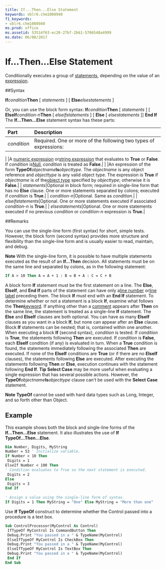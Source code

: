 ```yaml
---
title: If...Then...Else Statement
keywords: vblr6.chm1008940
f1_keywords:
- vblr6.chm1008940
ms.prod: office
ms.assetid: 53514f63-ec20-27bf-2b61-5706540a4999
ms.date: 06/08/2017
---
```



# If...Then...Else Statement

Conditionally executes a group of [statements](../../Glossary/vbe-glossary.md), depending on the value of an [expression](../../Glossary/vbe-glossary.md).

##Syntax

**If**_condition_**Then** [ _statements_ ] [ **Else**_elsestatements_ ]

Or, you can use the block form syntax:
 **If**_condition_**Then**
[ _statements_ ]
[ **ElseIf**_condition-n_**Then**
[ _elseifstatements_ ]
[ **Else**
[ _elsestatements_ ]]
 **End If**
The  **If...Then...Else** statement syntax has these parts:


|**Part**|**Description**|
|:-----|:-----|
| _condition_|Required. One or more of the following two types of expressions:|
|
|A [numeric expression](../../Glossary/vbe-glossary.md) or[string expression](../../Glossary/vbe-glossary.md) that evaluates to **True** or **False**. If _condition_ is[Null](../../Glossary/vbe-glossary.md),  _condition_ is treated as **False**.|
|
|An expression of the form  **TypeOf**_objectname_**Is**_objecttype_. The _objectname_ is any object reference and _objecttype_ is any valid object type. The expression is **True** if _objectname_ is of the[object type](../../Glossary/vbe-glossary.md) specified by _objecttype_; otherwise it is **False**.|
| _statements_|Optional in block form; required in single-line form that has no  **Else** clause. One or more statements separated by colons; executed if _condition_ is **True**.|
| _condition-n_|Optional. Same as  _condition_.|
| _elseifstatements_|Optional. One or more statements executed if associated  _condition-n_ is **True**.|
| _elsestatements_|Optional. One or more statements executed if no previous  _condition_ or _condition-n_ expression is **True**.|

##Remarks

You can use the single-line form (first syntax) for short, simple tests. However, the block form (second syntax) provides more structure and flexibility than the single-line form and is usually easier to read, maintain, and debug.

 **Note**  With the single-line form, it is possible to have multiple statements executed as the result of an  **If...Then** decision. All statements must be on the same line and separated by colons, as in the following statement:




```vb
If A > 10 Then A = A + 1 : B = B + A : C = C + B 

```

A block form  **If** statement must be the first statement on a line. The **Else**, **ElseIf**, and **End If** parts of the statement can have only a[line number](../../Glossary/vbe-glossary.md) or[line label](../../Glossary/vbe-glossary.md) preceding them. The block **If** must end with an **End If** statement.
To determine whether or not a statement is a block  **If**, examine what follows the **Then**[keyword](../../Glossary/vbe-glossary.md). If anything other than a [comment](../../Glossary/vbe-glossary.md) appears after **Then** on the same line, the statement is treated as a single-line **If** statement.
The  **Else** and **ElseIf** clauses are both optional. You can have as many **ElseIf** clauses as you want in a block **If**, but none can appear after an **Else** clause. Block **If** statements can be nested; that is, contained within one another.
When executing a block  **If** (second syntax), _condition_ is tested. If _condition_ is **True**, the statements following **Then** are executed. If _condition_ is **False**, each **ElseIf** condition (if any) is evaluated in turn. When a **True** condition is found, the statements immediately following the associated **Then** are executed. If none of the **ElseIf** conditions are **True** (or if there are no **ElseIf** clauses), the statements following **Else** are executed. After executing the statements following **Then** or **Else**, execution continues with the statement following **End If**.
 **Tip** **Select Case** may be more useful when evaluating a single expression that has several possible actions. However, the **TypeOf**_objectname_**Is**_objecttype_ clause can't be used with the **Select Case** statement.

 **Note**   **TypeOf** cannot be used with hard data types such as Long, Integer, and so forth other than Object.


## Example

This example shows both the block and single-line forms of the  **If...Then...Else** statement. It also illustrates the use of **If TypeOf...Then...Else**.


```vb
Dim Number, Digits, MyString 
Number = 53 ' Initialize variable. 
If Number < 10 Then 
 Digits = 1 
ElseIf Number < 100 Then 
' Condition evaluates to True so the next statement is executed. 
 Digits = 2 
Else 
 Digits = 3 
End If 
 
' Assign a value using the single-line form of syntax. 
If Digits = 1 Then MyString = "One" Else MyString = "More than one" 

```

Use  **If TypeOf** construct to determine whether the Control passed into a procedure is a text box.




```vb
Sub ControlProcessor(MyControl As Control) 
 IfTypeOf MyControl Is CommandButton Then 
 Debug.Print "You passed in a " & TypeName(MyControl) 
 ElseIfTypeOf MyControl Is CheckBox Then 
 Debug.Print "You passed in a " & TypeName(MyControl) 
 ElseIfTypeOf MyControl Is TextBox Then 
 Debug.Print "You passed in a " & TypeName(MyControl) 
 End If 
End Sub
```


